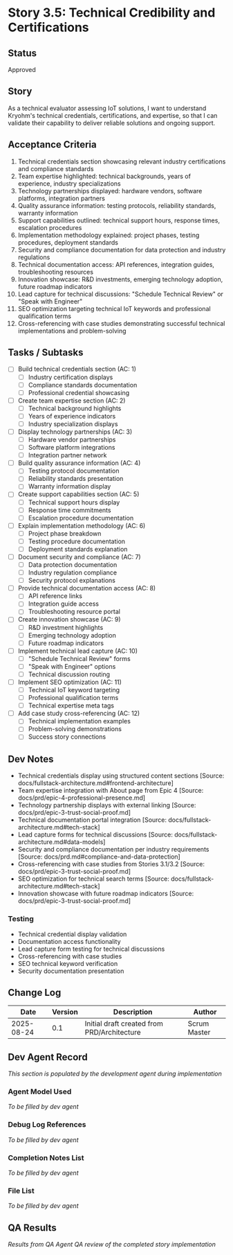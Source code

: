 # Story 3.5: Technical Credibility and Certifications

## Status
Approved

## Story
As a technical evaluator assessing IoT solutions,
I want to understand Kryohm's technical credentials, certifications, and expertise,
so that I can validate their capability to deliver reliable solutions and ongoing support.

## Acceptance Criteria
1. Technical credentials section showcasing relevant industry certifications and compliance standards
2. Team expertise highlighted: technical backgrounds, years of experience, industry specializations
3. Technology partnerships displayed: hardware vendors, software platforms, integration partners
4. Quality assurance information: testing protocols, reliability standards, warranty information
5. Support capabilities outlined: technical support hours, response times, escalation procedures
6. Implementation methodology explained: project phases, testing procedures, deployment standards
7. Security and compliance documentation for data protection and industry regulations
8. Technical documentation access: API references, integration guides, troubleshooting resources
9. Innovation showcase: R&D investments, emerging technology adoption, future roadmap indicators
10. Lead capture for technical discussions: "Schedule Technical Review" or "Speak with Engineer"
11. SEO optimization targeting technical IoT keywords and professional qualification terms
12. Cross-referencing with case studies demonstrating successful technical implementations and problem-solving

## Tasks / Subtasks
- [ ] Build technical credentials section (AC: 1)
  - [ ] Industry certification displays
  - [ ] Compliance standards documentation
  - [ ] Professional credential showcasing
- [ ] Create team expertise section (AC: 2)
  - [ ] Technical background highlights
  - [ ] Years of experience indicators
  - [ ] Industry specialization displays
- [ ] Display technology partnerships (AC: 3)
  - [ ] Hardware vendor partnerships
  - [ ] Software platform integrations
  - [ ] Integration partner network
- [ ] Build quality assurance information (AC: 4)
  - [ ] Testing protocol documentation
  - [ ] Reliability standards presentation
  - [ ] Warranty information display
- [ ] Create support capabilities section (AC: 5)
  - [ ] Technical support hours display
  - [ ] Response time commitments
  - [ ] Escalation procedure documentation
- [ ] Explain implementation methodology (AC: 6)
  - [ ] Project phase breakdown
  - [ ] Testing procedure documentation
  - [ ] Deployment standards explanation
- [ ] Document security and compliance (AC: 7)
  - [ ] Data protection documentation
  - [ ] Industry regulation compliance
  - [ ] Security protocol explanations
- [ ] Provide technical documentation access (AC: 8)
  - [ ] API reference links
  - [ ] Integration guide access
  - [ ] Troubleshooting resource portal
- [ ] Create innovation showcase (AC: 9)
  - [ ] R&D investment highlights
  - [ ] Emerging technology adoption
  - [ ] Future roadmap indicators
- [ ] Implement technical lead capture (AC: 10)
  - [ ] "Schedule Technical Review" forms
  - [ ] "Speak with Engineer" options
  - [ ] Technical discussion routing
- [ ] Implement SEO optimization (AC: 11)
  - [ ] Technical IoT keyword targeting
  - [ ] Professional qualification terms
  - [ ] Technical expertise meta tags
- [ ] Add case study cross-referencing (AC: 12)
  - [ ] Technical implementation examples
  - [ ] Problem-solving demonstrations
  - [ ] Success story connections

## Dev Notes
- Technical credentials display using structured content sections [Source: docs/fullstack-architecture.md#frontend-architecture]
- Team expertise integration with About page from Epic 4 [Source: docs/prd/epic-4-professional-presence.md]
- Technology partnership displays with external linking [Source: docs/prd/epic-3-trust-social-proof.md]
- Technical documentation portal integration [Source: docs/fullstack-architecture.md#tech-stack]
- Lead capture forms for technical discussions [Source: docs/fullstack-architecture.md#data-models]
- Security and compliance documentation per industry requirements [Source: docs/prd.md#compliance-and-data-protection]
- Cross-referencing with case studies from Stories 3.1/3.2 [Source: docs/prd/epic-3-trust-social-proof.md]
- SEO optimization for technical search terms [Source: docs/fullstack-architecture.md#tech-stack]
- Innovation showcase with future roadmap indicators [Source: docs/prd/epic-3-trust-social-proof.md]

### Testing
- Technical credential display validation
- Documentation access functionality
- Lead capture form testing for technical discussions
- Cross-referencing with case studies
- SEO technical keyword verification
- Security documentation presentation

## Change Log
| Date | Version | Description | Author |
|------|---------|-------------|--------|
| 2025-08-24 | 0.1 | Initial draft created from PRD/Architecture | Scrum Master |

## Dev Agent Record
*This section is populated by the development agent during implementation*

### Agent Model Used
*To be filled by dev agent*

### Debug Log References
*To be filled by dev agent*

### Completion Notes List
*To be filled by dev agent*

### File List
*To be filled by dev agent*

## QA Results
*Results from QA Agent QA review of the completed story implementation*
